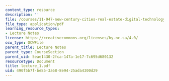 ```yaml
---
content_type: resource
description: ''
file: /courses/11-947-new-century-cities-real-estate-digital-technology-and-design-fall-2004/490f5b7fbe853a688e9425ada4300d29_lecture_1.pdf
file_type: application/pdf
learning_resource_types:
- Lecture Notes
license: https://creativecommons.org/licenses/by-nc-sa/4.0/
ocw_type: OCWFile
parent_title: Lecture Notes
parent_type: CourseSection
parent_uid: 5eae1430-2fca-147a-1e17-7c695d680132
resourcetype: Document
title: lecture_1.pdf
uid: 490f5b7f-be85-3a68-8e94-25ada4300d29
---
```

